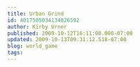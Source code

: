 ```yaml
---
title: Urban Grind
id: 4017505034134826592
author: Kirby Urner
published: 2009-10-12T16:11:00.000-07:00
updated: 2009-10-13T09:31:12.518-07:00
blog: world_game
tags: 
---
```


